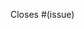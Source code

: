 <!-- Put any information about this PR up here -->

<!-- Which issue does this PR close? -->
<!-- If this PR does not have a corresponding issue,
     make sure one gets created before you create this PR.
     You can create a bug report or feature request at
     https://github.com/Polyfrost/Nexus/issues/new/choose -->

Closes #(issue)
